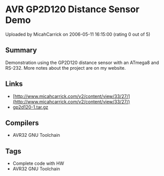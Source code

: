 # AVR GP2D120 Distance Sensor Demo

Uploaded by MicahCarrick on 2006-05-11 16:15:00 (rating 0 out of 5)

## Summary

Demonstration using the GP2D120 distance sensor with an ATmega8 and RS-232. More notes about the project are on my website.

## Links

- [http://www.micahcarrick.com/v2/content/view/33/27/](http://www.micahcarrick.com/v2/content/view/33/27/)
- [gp2d120-1.tar.gz](http://www.micahcarrick.com/files/atmega8/gp2d120-1/gp2d120-1.tar.gz)

## Compilers

- AVR32 GNU Toolchain

## Tags

- Complete code with HW
- AVR32 GNU Toolchain
